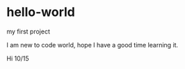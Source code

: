 # hello-world
my first project

I am new to code world, hope I have a good time learning it.

Hi 10/15
